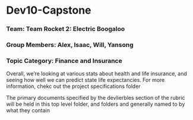# Dev10-Capstone

### Team: Team Rocket 2: Electric Boogaloo
### Group Members: Alex, Isaac, Will, Yansong
### Topic Category: Finance and Insurance

Overall, we’re looking at various stats about health and life insurance, and seeing how well we can predict state life expectancies. For more information, chekc out the project specifications folder

The primary documents specified by the devlierbles section of the rubric will be held in this top level folder, and folders and generally named to by what they contain
